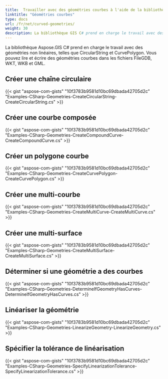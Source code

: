 ```yaml
---
title:  Travailler avec des géométries courbes à l'aide de la bibliothèque GIS C#
linktitle: "Géométries courbes"
type: docs
url: /fr/net/curved-geometries/
weight: 30
description: La bibliothèque GIS C# prend en charge le travail avec des géométries non linéaires, la création de chaînes circulaires, de courbes composées, de polygones courbes, de multi-courbes, de multi-surfaces et la détermination si une géométrie a des courbes.
---
```


La bibliothèque Aspose.GIS C# prend en charge le travail avec des géométries non linéaires, telles que CircularString et CurvePolygon. Vous pouvez lire et écrire des géométries courbes dans les fichiers FileGDB, WKT, WKB et GML.

## **Créer une chaîne circulaire**
{{< gist "aspose-com-gists" "10f3783b9581d10bc69dbada42705d2c" "Examples-CSharp-Geometries-CreateCircularString-CreateCircularString.cs" >}}
## **Créer une courbe composée**
{{< gist "aspose-com-gists" "10f3783b9581d10bc69dbada42705d2c" "Examples-CSharp-Geometries-CreateCompoundCurve-CreateCompoundCurve.cs" >}}
## **Créer un polygone courbe**
{{< gist "aspose-com-gists" "10f3783b9581d10bc69dbada42705d2c" "Examples-CSharp-Geometries-CreateCurvePolygon-CreateCurvePolygon.cs" >}}
## **Créer une multi-courbe**
{{< gist "aspose-com-gists" "10f3783b9581d10bc69dbada42705d2c" "Examples-CSharp-Geometries-CreateMultiCurve-CreateMultiCurve.cs" >}}
## **Créer une multi-surface**
{{< gist "aspose-com-gists" "10f3783b9581d10bc69dbada42705d2c" "Examples-CSharp-Geometries-CreateMultiSurface-CreateMultiSurface.cs" >}}
## **Déterminer si une géométrie a des courbes**
{{< gist "aspose-com-gists" "10f3783b9581d10bc69dbada42705d2c" "Examples-CSharp-Geometries-DetermineIfGeometryHasCurves-DetermineIfGeometryHasCurves.cs" >}}
## **Linéariser la géométrie**
{{< gist "aspose-com-gists" "10f3783b9581d10bc69dbada42705d2c" "Examples-CSharp-Geometries-LinearizeGeometry-LinearizeGeometry.cs" >}}
## **Spécifier la tolérance de linéarisation**
{{< gist "aspose-com-gists" "10f3783b9581d10bc69dbada42705d2c" "Examples-CSharp-Geometries-SpecifyLinearizationTolerance-SpecifyLinearizationTolerance.cs" >}}
